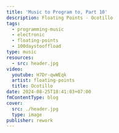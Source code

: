 ```yaml
---
title: 'Music to Program to, Part 10'
description: Floating Points - Ocotillo
tags:
  - programming-music
  - electronic
  - floating-points
  - 100daystooffload
type: music
resources:
  - src: header.jpg
video:
  youtube: H7Dr-qwWEqk
  artist: floating-points
  title: Ocotillo
date: 2024-08-25T18:41:03+07:00
fmContentType: blog
cover:
  src: ./header.jpg
  type: image
publisher: rework
---
```

